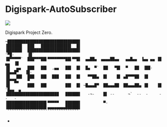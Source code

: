 # Digispark-AutoSubscriber
<a href=""><img src="https://img.shields.io/badge/version-0.1-blue"></a>

Digispark Project Zero.


    ¬████████████████████████████████▌
    ▐██████▌  ███   █████████████▌  █▌
    ▐██████▌  ███████████████████████▌                                 '▀█-      ▐█`
    ▐█▀▀▀▀▀`  ███▀▀▀██▌▀▀▀▀▀▀▀▀██▌▀▀█▌  ▄▄██▄  ▄▄▄▄██▄▄   ▄▄█▄▄  ▐▄▄ ▄▄ ▐█   ▄▄  ▐█
    ▐█   ▄▄   ███   ██▌  ,▄▄   ██▌  █▌  █▄  ▀`  ██   ▀█▌  ▀   ██  ▐██-  ▐█▄▄█▀   ▐█-
    ▐█   ██▌  ███   ██▌  ███   ██▌  █▌   ▀▀██▄  █▌    █▌ ▄█▀▀▀██  ▐█    ▐█▀▀█▄    ▀
    ▐█        ███   ██▌        ██▌  █▌ ¬█▄▄▄█▀  ██▄▄▄██  ██▄▄▄██▄ ▐█    ▐█  '█▄▄  ▄
    ▐███████████████████████   ██████▌   -¬-    █▌ --      ¬`  --  -     -    -   -
    ▐█████████████████▌▀▀▀▀▀   ██████▌          ▀-
    ▐█████████████████▌▄▄▄▄▄▄▄▄██████▌
     ````````````````````````````````
    
-
